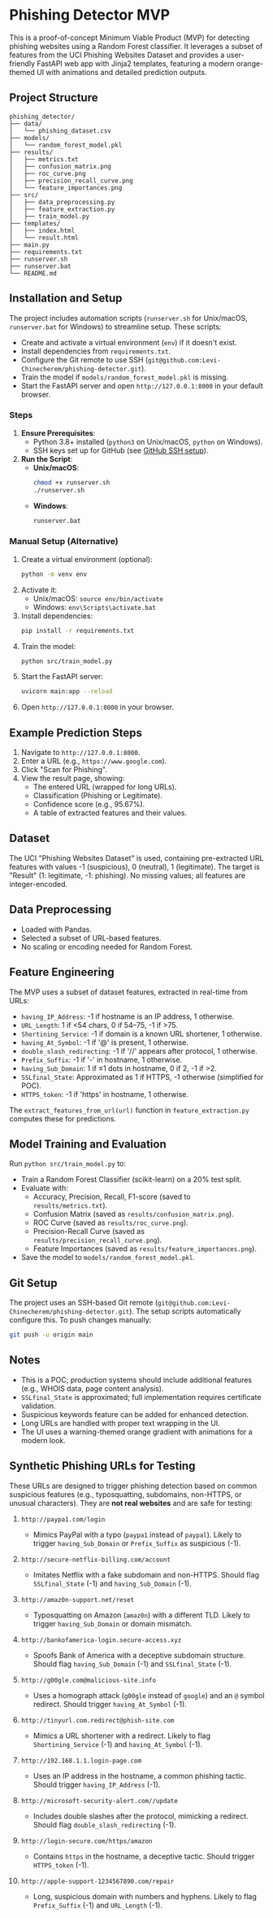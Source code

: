 # Phishing Detector MVP

This is a proof-of-concept Minimum Viable Product (MVP) for detecting phishing websites using a Random Forest classifier. It leverages a subset of features from the UCI Phishing Websites Dataset and provides a user-friendly FastAPI web app with Jinja2 templates, featuring a modern orange-themed UI with animations and detailed prediction outputs.

## Project Structure
```
phishing_detector/
├── data/
│   └── phishing_dataset.csv
├── models/
│   └── random_forest_model.pkl
├── results/
│   ├── metrics.txt
│   ├── confusion_matrix.png
│   ├── roc_curve.png
│   ├── precision_recall_curve.png
│   └── feature_importances.png
├── src/
│   ├── data_preprocessing.py
│   ├── feature_extraction.py
│   ├── train_model.py
├── templates/
│   ├── index.html
│   └── result.html
├── main.py
├── requirements.txt
├── runserver.sh
├── runserver.bat
└── README.md
```

## Installation and Setup
The project includes automation scripts (`runserver.sh` for Unix/macOS, `runserver.bat` for Windows) to streamline setup. These scripts:
- Create and activate a virtual environment (`env`) if it doesn't exist.
- Install dependencies from `requirements.txt`.
- Configure the Git remote to use SSH (`git@github.com:Levi-Chinecherem/phishing-detector.git`).
- Train the model if `models/random_forest_model.pkl` is missing.
- Start the FastAPI server and open `http://127.0.0.1:8000` in your default browser.

### Steps
1. **Ensure Prerequisites**:
   - Python 3.8+ installed (`python3` on Unix/macOS, `python` on Windows).
   - SSH keys set up for GitHub (see [GitHub SSH setup](https://docs.github.com/en/authentication/connecting-to-github-with-ssh)).
2. **Run the Script**:
   - **Unix/macOS**:
     ```bash
     chmod +x runserver.sh
     ./runserver.sh
     ```
   - **Windows**:
     ```cmd
     runserver.bat
     ```

### Manual Setup (Alternative)
1. Create a virtual environment (optional):
   ```bash
   python -m venv env
   ```
2. Activate it:
   - Unix/macOS: `source env/bin/activate`
   - Windows: `env\Scripts\activate.bat`
3. Install dependencies:
   ```bash
   pip install -r requirements.txt
   ```
4. Train the model:
   ```bash
   python src/train_model.py
   ```
5. Start the FastAPI server:
   ```bash
   uvicorn main:app --reload
   ```
6. Open `http://127.0.0.1:8000` in your browser.

## Example Prediction Steps
1. Navigate to `http://127.0.0.1:8000`.
2. Enter a URL (e.g., `https://www.google.com`).
3. Click "Scan for Phishing".
4. View the result page, showing:
   - The entered URL (wrapped for long URLs).
   - Classification (Phishing or Legitimate).
   - Confidence score (e.g., 95.67%).
   - A table of extracted features and their values.

## Dataset
The UCI "Phishing Websites Dataset" is used, containing pre-extracted URL features with values -1 (suspicious), 0 (neutral), 1 (legitimate). The target is "Result" (1: legitimate, -1: phishing). No missing values; all features are integer-encoded.

## Data Preprocessing
- Loaded with Pandas.
- Selected a subset of URL-based features.
- No scaling or encoding needed for Random Forest.

## Feature Engineering
The MVP uses a subset of dataset features, extracted in real-time from URLs:
- `having_IP_Address`: -1 if hostname is an IP address, 1 otherwise.
- `URL_Length`: 1 if <54 chars, 0 if 54–75, -1 if >75.
- `Shortining_Service`: -1 if domain is a known URL shortener, 1 otherwise.
- `having_At_Symbol`: -1 if '@' is present, 1 otherwise.
- `double_slash_redirecting`: -1 if '//' appears after protocol, 1 otherwise.
- `Prefix_Suffix`: -1 if '-' in hostname, 1 otherwise.
- `having_Sub_Domain`: 1 if ≤1 dots in hostname, 0 if 2, -1 if >2.
- `SSLfinal_State`: Approximated as 1 if HTTPS, -1 otherwise (simplified for POC).
- `HTTPS_token`: -1 if 'https' in hostname, 1 otherwise.

The `extract_features_from_url(url)` function in `feature_extraction.py` computes these for predictions.

## Model Training and Evaluation
Run `python src/train_model.py` to:
- Train a Random Forest Classifier (scikit-learn) on a 20% test split.
- Evaluate with:
  - Accuracy, Precision, Recall, F1-score (saved to `results/metrics.txt`).
  - Confusion Matrix (saved as `results/confusion_matrix.png`).
  - ROC Curve (saved as `results/roc_curve.png`).
  - Precision-Recall Curve (saved as `results/precision_recall_curve.png`).
  - Feature Importances (saved as `results/feature_importances.png`).
- Save the model to `models/random_forest_model.pkl`.

## Git Setup
The project uses an SSH-based Git remote (`git@github.com:Levi-Chinecherem/phishing-detector.git`). The setup scripts automatically configure this. To push changes manually:
```bash
git push -u origin main
```

## Notes
- This is a POC; production systems should include additional features (e.g., WHOIS data, page content analysis).
- `SSLfinal_State` is approximated; full implementation requires certificate validation.
- Suspicious keywords feature can be added for enhanced detection.
- Long URLs are handled with proper text wrapping in the UI.
- The UI uses a warning-themed orange gradient with animations for a modern look.

## Synthetic Phishing URLs for Testing
These URLs are designed to trigger phishing detection based on common suspicious features (e.g., typosquatting, subdomains, non-HTTPS, or unusual characters). They are **not real websites** and are safe for testing:

1. `http://paypa1.com/login`  
   - Mimics PayPal with a typo (`paypa1` instead of `paypal`). Likely to trigger `having_Sub_Domain` or `Prefix_Suffix` as suspicious (-1).

2. `http://secure-netflix-billing.com/account`  
   - Imitates Netflix with a fake subdomain and non-HTTPS. Should flag `SSLfinal_State` (-1) and `having_Sub_Domain` (-1).

3. `http://amaz0n-support.net/reset`  
   - Typosquatting on Amazon (`amaz0n`) with a different TLD. Likely to trigger `having_Sub_Domain` or domain mismatch.

4. `http://bankofamerica-login.secure-access.xyz`  
   - Spoofs Bank of America with a deceptive subdomain structure. Should flag `having_Sub_Domain` (-1) and `SSLfinal_State` (-1).

5. `http://g00gle.com@malicious-site.info`  
   - Uses a homograph attack (`g00gle` instead of `google`) and an `@` symbol redirect. Should trigger `having_At_Symbol` (-1).

6. `http://tinyurl.com.redirect@phish-site.com`  
   - Mimics a URL shortener with a redirect. Likely to flag `Shortining_Service` (-1) and `having_At_Symbol` (-1).

7. `http://192.168.1.1.login-page.com`  
   - Uses an IP address in the hostname, a common phishing tactic. Should trigger `having_IP_Address` (-1).

8. `http://microsoft-security-alert.com//update`  
   - Includes double slashes after the protocol, mimicking a redirect. Should flag `double_slash_redirecting` (-1).

9. `http://login-secure.com/https/amazon`  
   - Contains `https` in the hostname, a deceptive tactic. Should trigger `HTTPS_token` (-1).

10. `http://apple-support-1234567890.com/repair`  
    - Long, suspicious domain with numbers and hyphens. Likely to flag `Prefix_Suffix` (-1) and `URL_Length` (-1).
